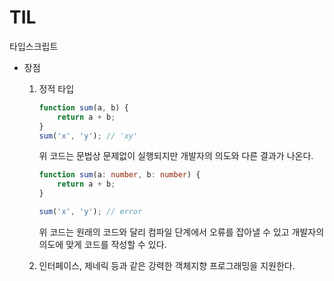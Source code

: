 # TIL

타입스크립트

- 장점

  1. 정적 타입

     ~~~javascript
     function sum(a, b) {
         return a + b;
     }
     sum('x', 'y'); // 'xy'
     ~~~

     위 코드는 문법상 문제없이 실행되지만 개발자의 의도와 다른 결과가 나온다.

     ~~~typescript
     function sum(a: number, b: number) {
         return a + b;
     }
     
     sum('x', 'y'); // error
     ~~~

     위 코드는 원래의 코드와 달리 컴파일 단계에서 오류를 잡아낼 수 있고 개발자의 의도에 맞게 코드를 작성할 수 있다.

  2. 인터페이스, 제네릭 등과 같은 강력한 객체지향 프로그래밍을 지원한다.
